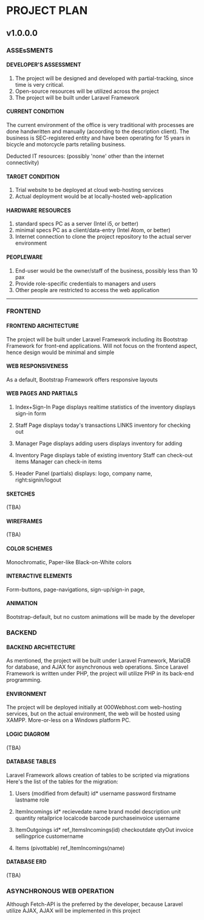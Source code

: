 # PROJECT PLAN

## v1.0.0.0

### ASSEsSMENTS

#### DEVELOPER'S ASSESSMENT

1. The project will be designed and developed with partial-tracking, since time is very critical.  
2. Open-source resources will be utilized across the project  
3. The project will be built under Laravel Framework

#### CURRENT CONDITION

The current environment of the office is very traditional with processes are done handwritten and manually (acoording to the description client).  The business is SEC-registered entity and have been operating for 15 years in bicycle and motorcycle parts retailing business.

Deducted IT resources:
(possibly 'none' other than the internet connectivity)

#### TARGET CONDITION

1. Trial website to be deployed at cloud web-hosting services
2. Actual deployment would be at locally-hosted web-application

#### HARDWARE RESOURCES

1. standard specs PC as a server (Intel i5, or better)
2. minimal specs PC as a client/data-entry (Intel Atom, or better)
3. Internet connection to clone the project repository to the actual server environment

#### PEOPLEWARE

1. End-user would be the owner/staff of the business, possibly less than 10 pax  
2. Provide role-specific credentials to managers and users  
3. Other people are restricted to access the web application  

---

### FRONTEND


#### FRONTEND ARCHITECTURE

The project will be built under Laravel Framework including its Bootstrap Framework for front-end applications.
Will not focus on the frontend aspect, hence design would be minimal and simple

#### WEB RESPONSIVENESS

As a default, Bootstrap Framework offers responsive layouts

#### WEB PAGES AND PARTIALS

1. Index+Sign-In Page
displays realtime statistics of the inventory
displays sign-in form

2. Staff Page
displays today's transactions
LINKS inventory for checking out

3. Manager Page
displays adding users
displays inventory for adding

4. Inventory Page
displays table of existing inventory
Staff can check-out items
Manager can check-in items

5. Header Panel (partials)
displays: logo, company name, right:signin/logout


#### SKETCHES

(TBA)

#### WIREFRAMES

(TBA)

#### COLOR SCHEMES

Monochromatic, Paper-like Black-on-White colors

#### INTERACTIVE ELEMENTS

Form-buttons, page-navigations, sign-up/sign-in page,

#### ANIMATION

Bootstrap-default, but no custom animations will be made by the developer

### BACKEND

#### BACKEND ARCHITECTURE

As mentioned, the project will be built under Laravel Framework, MariaDB for database, and AJAX for asynchronous web operations. Since Laravel Framework is written under PHP, the project will utilize PHP in its back-end programming.  

#### ENVIRONMENT

The project will be deployed initially at 000Webhost.com web-hosting services, but on the actual environment, the web will be hosted using XAMPP. More-or-less on a Windows platform PC.

#### LOGIC DIAGROM

(TBA)

#### DATABASE TABLES

Laravel Framework allows creation of tables to be scripted via migrations
Here's the list of the tables for the migration:

1. Users (modified from default)
  id*
  username
  password
  firstname
  lastname
  role

2. ItemIncomings
  id*
  recievedate
  name
  brand
  model
  description
  unit
  quantity
  retailprice
  localcode
  barcode
  purchaseinvoice
  username

3. ItemOutgoings
  id*
  ref_ItemsIncomings(id)
  checkoutdate
  qtyOut
  invoice
  sellingprice
  customername

4. Items (pivottable)
  ref_ItemIncomings(name)


#### DATABASE ERD

(TBA)

### ASYNCHRONOUS WEB OPERATION

Although Fetch-API is the preferred by the developer, because Laravel utilize AJAX, AJAX will be implemented in this project
